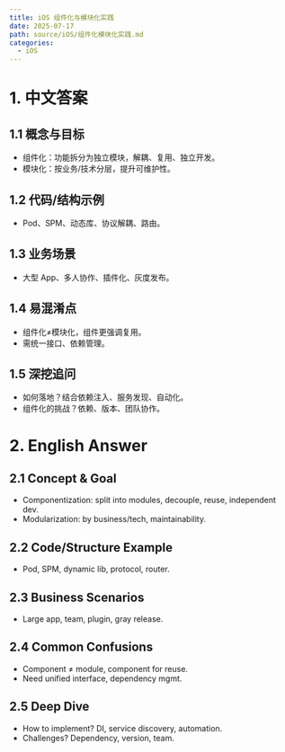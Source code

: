 ```yaml
---
title: iOS 组件化与模块化实践
date: 2025-07-17
path: source/iOS/组件化模块化实践.md
categories:
  - iOS
---
```


# 1. 中文答案

## 1.1 概念与目标
- 组件化：功能拆分为独立模块，解耦、复用、独立开发。
- 模块化：按业务/技术分层，提升可维护性。

## 1.2 代码/结构示例
- Pod、SPM、动态库、协议解耦、路由。

## 1.3 业务场景
- 大型 App、多人协作、插件化、灰度发布。

## 1.4 易混淆点
- 组件化≠模块化，组件更强调复用。
- 需统一接口、依赖管理。

## 1.5 深挖追问
- 如何落地？结合依赖注入、服务发现、自动化。
- 组件化的挑战？依赖、版本、团队协作。

# 2. English Answer

## 2.1 Concept & Goal
- Componentization: split into modules, decouple, reuse, independent dev.
- Modularization: by business/tech, maintainability.

## 2.2 Code/Structure Example
- Pod, SPM, dynamic lib, protocol, router.

## 2.3 Business Scenarios
- Large app, team, plugin, gray release.

## 2.4 Common Confusions
- Component ≠ module, component for reuse.
- Need unified interface, dependency mgmt.

## 2.5 Deep Dive
- How to implement? DI, service discovery, automation.
- Challenges? Dependency, version, team.
